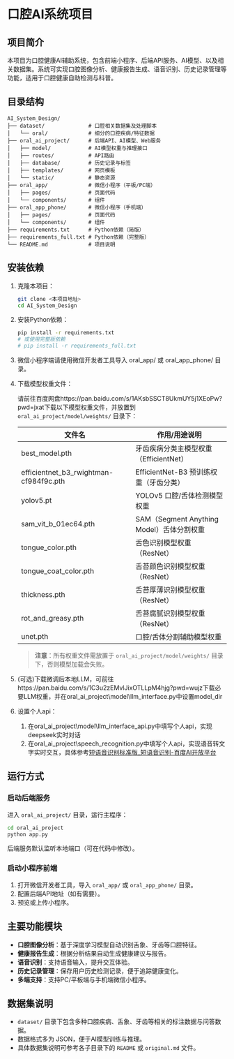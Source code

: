 # 口腔AI系统项目

## 项目简介

本项目为口腔健康AI辅助系统，包含前端小程序、后端API服务、AI模型、以及相关数据集。系统可实现口腔图像分析、健康报告生成、语音识别、历史记录管理等功能，适用于口腔健康自助检测与科普。

## 目录结构

```
AI_System_Design/
├── dataset/              # 口腔相关数据集及处理脚本
│   └── oral/             # 细分的口腔疾病/特征数据
├── oral_ai_project/      # 后端API、AI模型、Web服务
│   ├── model/            # AI模型权重与推理接口
│   ├── routes/           # API路由
│   ├── database/         # 历史记录与标签
│   ├── templates/        # 网页模板
│   └── static/           # 静态资源
├── oral_app/             # 微信小程序（平板/PC端）
│   ├── pages/            # 页面代码
│   └── components/       # 组件
├── oral_app_phone/       # 微信小程序（手机端）
│   ├── pages/            # 页面代码
│   └── components/       # 组件
├── requirements.txt      # Python依赖（简版）
├── requirements_full.txt # Python依赖（完整版）
└── README.md             # 项目说明
```

## 安装依赖

1. 克隆本项目：

   ```bash
   git clone <本项目地址>
   cd AI_System_Design
   ```
2. 安装Python依赖：

   ```bash
   pip install -r requirements.txt
   # 或使用完整版依赖
   # pip install -r requirements_full.txt
   ```
3. 微信小程序端请使用微信开发者工具导入 oral_app/ 或 oral_app_phone/ 目录。
4. 下载模型权重文件：

   请前往百度网盘https://pan.baidu.com/s/1AKsbSSCT8UkmUY5j1XEoPw?pwd=jxat下载以下模型权重文件，并放置到 `oral_ai_project/model/weights/` 目录下：

   | 文件名                                 | 作用/用途说明                             |
   | -------------------------------------- | ----------------------------------------- |
   | best_model.pth                         | 牙齿疾病分类主模型权重（EfficientNet）    |
   | efficientnet_b3_rwightman-cf984f9c.pth | EfficientNet-B3 预训练权重（牙齿分类）    |
   | yolov5.pt                              | YOLOv5 口腔/舌体检测模型权重              |
   | sam_vit_b_01ec64.pth                   | SAM（Segment Anything Model）舌体分割权重 |
   | tongue_color.pth                       | 舌色识别模型权重（ResNet）                |
   | tongue_coat_color.pth                  | 舌苔颜色识别模型权重（ResNet）            |
   | thickness.pth                          | 舌苔厚薄识别模型权重（ResNet）            |
   | rot_and_greasy.pth                     | 舌苔腐腻识别模型权重（ResNet）            |
   | unet.pth                               | 口腔/舌体分割辅助模型权重                 |


   > **注意**：所有权重文件需放置于 `oral_ai_project/model/weights/` 目录下，否则模型加载会失败。
   >
5. (可选)下载微调后本地LLM，可前往https://pan.baidu.com/s/1C3u2zEMvlJixOTLLpM4hjg?pwd=wujz下载必要LLM权重，并在oral_ai_project\model\llm_interface.py中设置model_dir
6. 设置个人api：

   1. 在oral_ai_project\model\llm_interface_api.py中填写个人api，实现deepseek实时对话
   2. 在oral_ai_project\speech_recognition.py中填写个人api，实现语音转文字实时交互，具体参考[短语音识别标准版_短语音识别-百度AI开放平台](https://cloud.baidu.com/product/speech/asr)

## 运行方式

### 启动后端服务

进入 `oral_ai_project/` 目录，运行主程序：

```bash
cd oral_ai_project
python app.py
```

后端服务默认监听本地端口（可在代码中修改）。

### 启动小程序前端

1. 打开微信开发者工具，导入 `oral_app/` 或 `oral_app_phone/` 目录。
2. 配置后端API地址（如有需要）。
3. 预览或上传小程序。

## 主要功能模块

- **口腔图像分析**：基于深度学习模型自动识别舌象、牙齿等口腔特征。
- **健康报告生成**：根据分析结果自动生成健康建议与报告。
- **语音识别**：支持语音输入，提升交互体验。
- **历史记录管理**：保存用户历史检测记录，便于追踪健康变化。
- **多端支持**：支持PC/平板端与手机端微信小程序。

## 数据集说明

- `dataset/` 目录下包含多种口腔疾病、舌象、牙齿等相关的标注数据与问答数据。
- 数据格式多为 JSON，便于AI模型训练与推理。
- 具体数据集说明可参考各子目录下的 `README` 或 `original.md` 文件。

